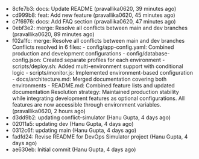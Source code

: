 - 8cfe7b3: docs: Update README (pravallika0620, 39 minutes ago)
- cd999b8: feat: Add new feature (pravallika0620, 45 minutes ago)
- c7f6976: docs: Add FAQ section (pravallika0620, 47 minutes ago)
- 0ebf3e2: merge: Resolve all conflicts between main and dev branches (pravallika0620, 89 minutes ago)
- f02a1fc: merge: Resolve all conflicts between main and dev branches Conflicts resolved in 6 files: - config/app-config.yaml: Combined production and development configurations - config/database-config.json: Created separate profiles for each environment - scripts/deploy.sh: Added multi-environment support with conditional logic - scripts/monitor.js: Implemented environment-based configuration - docs/architecture.md: Merged documentation covering both environments - README.md: Combined feature lists and updated documentation Resolution strategy: Maintained production stability while integrating development features as optional configurations. All features are now accessible through environment variables. (pravallika0620, 2 hours ago)
- d3dd9b2: updating conflict-simulator (Hanu Gupta, 4 days ago)
- 02011a5: updating dev (Hanu Gupta, 4 days ago)
- 0312c6f: updating main (Hanu Gupta, 4 days ago)
- fadfd24: Revise README for DevOps Simulator project (Hanu Gupta, 4 days ago)
- ae630eb: Initial commit (Hanu Gupta, 4 days ago)
